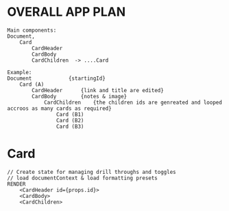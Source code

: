 # OVERALL APP PLAN
    Main components:
    Document, 
        Card 
            CardHeader
            CardBody
            CardChildren  -> ....Card

    Example:
    Document            {startingId}
        Card (A)
            CardHeader      {link and title are edited}
            CardBody        {notes & image}
                CardChildren    {the children ids are genreated and looped accroos as many cards as required}
                    Card (B1)     
                    Card (B2)
                    Card (B3) 

# Card
    // Create state for managing drill throughs and toggles
    // load documentContext & load formatting presets
    RENDER
        <CardHeader id={props.id}>
        <CardBody>
        <CardChildren>
